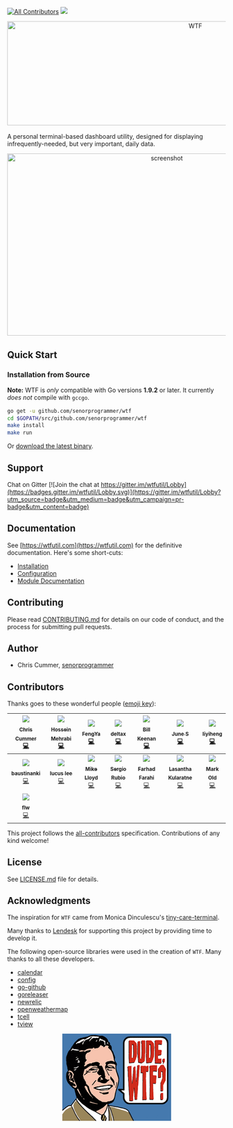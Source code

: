 
[![All Contributors](https://img.shields.io/badge/all_contributors-15-orange.svg?style=flat-square)](#contributors)
<img src="https://travis-ci.com/senorprogrammer/wtf.svg?branch=master" />

<p align="center">
  <img src="./docs/img/wtf.jpg?raw=true" title="WTF" width="852" height="240" />
</p>

A personal terminal-based dashboard utility, designed for
displaying infrequently-needed, but very important, daily data.

<p align="center">
<img src="./docs/img/screenshot.jpg" title="screenshot" width="720" height="420" />
</p>

## Quick Start

### Installation from Source

**Note:** WTF is _only_ compatible with Go versions **1.9.2** or later. It currently _does not_ compile with `gccgo`.

```bash
go get -u github.com/senorprogrammer/wtf
cd $GOPATH/src/github.com/senorprogrammer/wtf
make install
make run
```

Or [download the latest binary](https://github.com/senorprogrammer/wtf/releases).

## Support

Chat on Gitter
[![Join the chat at https://gitter.im/wtfutil/Lobby](https://badges.gitter.im/wtfutil/Lobby.svg)](https://gitter.im/wtfutil/Lobby?utm_source=badge&utm_medium=badge&utm_campaign=pr-badge&utm_content=badge)

## Documentation

See [https://wtfutil.com](https://wtfutil.com) for the definitive
documentation. Here's some short-cuts:

* [Installation](http://wtfutil.com/posts/installation/)
* [Configuration](http://wtfutil.com/posts/configuration/)
* [Module Documentation](http://wtfutil.com/posts/modules/)

## Contributing

Please read [CONTRIBUTING.md](CONTRIBUTING.md) for details on our code of conduct, and the process for submitting pull requests.

## Author

* Chris Cummer, [senorprogrammer](https://github.com/senorprogrammer)


## Contributors

Thanks goes to these wonderful people ([emoji key](https://github.com/kentcdodds/all-contributors#emoji-key)):

<!-- ALL-CONTRIBUTORS-LIST:START - Do not remove or modify this section -->
<!-- prettier-ignore -->
| [<img src="https://avatars0.githubusercontent.com/u/6413?v=4" width="64px;"/><br /><sub><b>Chris Cummer</b></sub>](https://twitter.com/senorprogrammer)<br />[💻](https://github.com/senorprogrammer/wtf/commits?author=senorprogrammer "Code") | [<img src="https://avatars1.githubusercontent.com/u/34973359?v=4" width="64px;"/><br /><sub><b>Hossein Mehrabi</b></sub>](https://github.com/jeangovil)<br />[💻](https://github.com/senorprogrammer/wtf/commits?author=jeangovil "Code") | [<img src="https://avatars0.githubusercontent.com/u/11779018?v=4" width="64px;"/><br /><sub><b>FengYa</b></sub>](https://github.com/Fengyalv)<br />[💻](https://github.com/senorprogrammer/wtf/commits?author=Fengyalv "Code") | [<img src="https://avatars2.githubusercontent.com/u/17337753?v=4" width="64px;"/><br /><sub><b>deltax</b></sub>](https://fluxionnetwork.github.io/fluxion/)<br />[💻](https://github.com/senorprogrammer/wtf/commits?author=deltaxflux "Code") | [<img src="https://avatars0.githubusercontent.com/u/1319630?v=4" width="64px;"/><br /><sub><b>Bill Keenan</b></sub>](https://github.com/BillKeenan)<br />[💻](https://github.com/senorprogrammer/wtf/commits?author=BillKeenan "Code") | [<img src="https://avatars2.githubusercontent.com/u/118081?v=4" width="64px;"/><br /><sub><b>June S</b></sub>](http://blog.sapara.com)<br />[💻](https://github.com/senorprogrammer/wtf/commits?author=interlock "Code") | [<img src="https://avatars3.githubusercontent.com/u/16461061?v=4" width="64px;"/><br /><sub><b>liyiheng</b></sub>](https://github.com/XanthusL)<br />[💻](https://github.com/senorprogrammer/wtf/commits?author=XanthusL "Code") |
| :---: | :---: | :---: | :---: | :---: | :---: | :---: |
| [<img src="https://avatars2.githubusercontent.com/u/9014288?v=4" width="64px;"/><br /><sub><b>baustinanki</b></sub>](https://github.com/baustinanki)<br />[💻](https://github.com/senorprogrammer/wtf/commits?author=baustinanki "Code") | [<img src="https://avatars0.githubusercontent.com/u/371475?v=4" width="64px;"/><br /><sub><b>lucus lee</b></sub>](https://github.com/lixin9311)<br />[💻](https://github.com/senorprogrammer/wtf/commits?author=lixin9311 "Code") | [<img src="https://avatars1.githubusercontent.com/u/7537841?v=4" width="64px;"/><br /><sub><b>Mike Lloyd</b></sub>](https://github.com/mxplusb)<br />[💻](https://github.com/senorprogrammer/wtf/commits?author=mxplusb "Code") | [<img src="https://avatars3.githubusercontent.com/u/10998?v=4" width="64px;"/><br /><sub><b>Sergio Rubio</b></sub>](http://rubiojr.rbel.co)<br />[💻](https://github.com/senorprogrammer/wtf/commits?author=rubiojr "Code") | [<img src="https://avatars3.githubusercontent.com/u/17374492?v=4" width="64px;"/><br /><sub><b>Farhad Farahi</b></sub>](https://github.com/FarhadF)<br />[💻](https://github.com/senorprogrammer/wtf/commits?author=FarhadF "Code") | [<img src="https://avatars1.githubusercontent.com/u/634604?v=4" width="64px;"/><br /><sub><b>Lasantha Kularatne</b></sub>](http://lasantha.blogspot.com/)<br />[💻](https://github.com/senorprogrammer/wtf/commits?author=lasanthak "Code") | [<img src="https://avatars1.githubusercontent.com/u/823331?v=4" width="64px;"/><br /><sub><b>Mark Old</b></sub>](https://github.com/dlom)<br />[💻](https://github.com/senorprogrammer/wtf/commits?author=dlom "Code") |
| [<img src="https://avatars0.githubusercontent.com/u/5546718?v=4" width="64px;"/><br /><sub><b>flw</b></sub>](http://flw.tools/)<br />[💻](https://github.com/senorprogrammer/wtf/commits?author=flw-cn "Code") |
<!-- ALL-CONTRIBUTORS-LIST:END -->

This project follows the [all-contributors](https://github.com/kentcdodds/all-contributors) specification. Contributions of any kind welcome!

## License

See [LICENSE.md](LICENSE.md) file for details.

## Acknowledgments

The inspiration for `WTF` came from Monica Dinculescu's
[tiny-care-terminal](https://github.com/notwaldorf/tiny-care-terminal).

Many thanks to <a href="https://lendesk.com">Lendesk</a> for supporting this project by
providing time to develop it.

The following open-source libraries were used in the creation of `WTF`.
Many thanks to all these developers.

* [calendar](https://google.golang.org/api/calendar/v3)
* [config](https://github.com/olebedev/config)
* [go-github](https://github.com/google/go-github)
* [goreleaser](https://github.com/goreleaser/goreleaser)
* [newrelic](https://github.com/yfronto/newrelic)
* [openweathermap](https://github.com/briandowns/openweathermap)
* [tcell](https://github.com/gdamore/tcell)
* [tview](https://github.com/rivo/tview)

<p align="center">
<img src="./docs/img/dude_wtf.png?raw=true" title="Dude WTF" width="251" height="201" />
</p>
